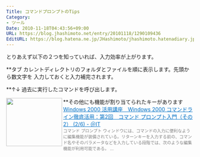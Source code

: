 ```yaml
---
Title: コマンドプロンプトのTips
Category:
- ツール
Date: 2010-11-18T04:43:56+09:00
URL: https://blog.jhashimoto.net/entry/20101118/1290109436
EditURL: https://blog.hatena.ne.jp/JHashimoto/jhashimoto.hatenadiary.jp/atom/entry/12921228815717258530
---
```


とりあえず以下の２つを知っていれば、入力効率が上がります。

**タブ
カレントディレクトリのフォルダとファイルを順に表示します。先頭から数文字を
入力しておくと入力補完されます。

**↑↓
過去に実行したコマンドを呼び出します。

**その他にも機能が割り当てられたキーがあります
<a href="http://www.atmarkit.co.jp/ait/articles/0006/22/news001_2.html" target="_blank"><img class="alignleft" align="left" border="0" src="http://capture.heartrails.com/150x130/shadow?http://www.atmarkit.co.jp/ait/articles/0006/22/news001_2.html" alt="" width="150" height="130" /></a><a style="color:#0070C5;" href="http://www.atmarkit.co.jp/ait/articles/0006/22/news001_2.html" target="_blank">Windows 2000 活用講座　Windows 2000 コマンドライン徹底活用：第2回　コマンド プロンプト入門（その2） (2/6) - ＠IT</a><a href="http://b.hatena.ne.jp/entry/http://www.atmarkit.co.jp/ait/articles/0006/22/news001_2.html" target="_blank"><img border="0" src="http://b.hatena.ne.jp/entry/image/http://www.atmarkit.co.jp/ait/articles/0006/22/news001_2.html" alt="" /></a><br><span style="color: #808080;font-size: 80%;">コマンド プロンプト ウィンドウには、コマンドの入力に便利なように編集機能が装備されている。リターンキーを入力する前の、コマンド名やそのパラメータなどを入力している段階では、次のような編集機能が利用可能である。 ...</span><br style="clear:both;" />
